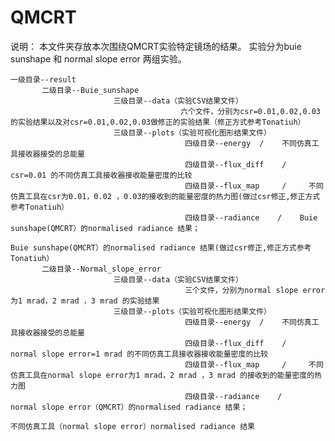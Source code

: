 # QMCRT
说明： 
    本文件夹存放本次围绕QMCRT实验特定镜场的结果。
    实验分为buie sunshape 和 normal slope error 两组实验。
    
    
    一级目录--result
           二级目录--Buie_sunshape
                           三级目录--data（实验CSV结果文件）
                                          六个文件，分别为csr=0.01,0.02,0.03的实验结果以及对csr=0.01,0.02,0.03做修正的实验结果（修正方式参考Tonatiuh）
                           三级目录--plots（实验可视化图形结果文件）
                                           四级目录--energy  /    不同仿真工具接收器接受的总能量
                                           四级目录--flux_diff    /     csr=0.01 的不同仿真工具接收器接收能量密度的比较
                                           四级目录--flux_map     /     不同仿真工具在csr为0.01，0.02 ，0.03的接收到的能量密度的热力图(做过csr修正,修正方式参考Tonatiuh）
                                           四级目录--radiance    /    Buie sunshape(QMCRT）的normalised radiance 结果；
                                                                                  Buie sunshape(QMCRT）的normalised radiance 结果(做过csr修正,修正方式参考Tonatiuh）                                                                                   
           二级目录--Normal_slope_error
                           三级目录--data（实验CSV结果文件）
                                           三个文件，分别为normal slope error为1 mrad，2 mrad ，3 mrad 的实验结果
                           三级目录--plots（实验可视化图形结果文件）
                                           四级目录--energy  /    不同仿真工具接收器接受的总能量
                                           四级目录--flux_diff    /     normal slope error=1 mrad 的不同仿真工具接收器接收能量密度的比较
                                           四级目录--flux_map     /     不同仿真工具在normal slope error为1 mrad，2 mrad ，3 mrad 的接收到的能量密度的热力图
                                           四级目录--radiance    /     normal slope error（QMCRT）的normalised radiance 结果；
                                                                                   不同仿真工具（normal slope error）normalised radiance 结果
                                                                                   
